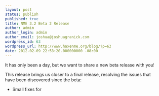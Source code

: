 ```yaml
---
layout: post
status: publish
published: true
title: NME 3.2 Beta 2 Release
author: admin
author_login: admin
author_email: joshua@joshuagranick.com
wordpress_id: 63
wordpress_url: http://www.haxenme.org/blog/?p=63
date: 2012-02-09 22:58:20.000000000 -08:00
---
```

It has only been a day, but we want to share a new beta release with you!

This release brings us closer to a final release, resolving the issues that have been discovered since the beta:
<ul>
	<li>Small fixes for <template /> nodes in NMML</li>
	<li>Small fixes for <haxelib /> and <include /> nodes for NME extensions</li>
	<li>Integrated a patch that improves Tilesheet.drawTiles compatibility in Flash</li>
	<li>Small improvements to <asset /> nodes in NMML</li>
	<li>Fixed defaults for applications that use a window width and height of 0 (fullscreen)</li>
	<li>Fixed a bug which caused the backspace in iOS to remove two characters</li>
	<li>Added support for "FF0000" and "#FF0000" formats as the window background</li>
	<li>Fixed an issue where transparent fills would render as 0xFFFFFFFF instead</li>
</ul>
This release also updates the installers, which now include HXCPP 2.08.1 and the SWF library by default.
<h3>Download</h3>
<strong><a href="http://www.haxenme.org/files/2613/2882/6993/NME-3.2.0-Beta2-Windows.exe">Windows</a> </strong><em>(EXE -- 12.0 MB)
</em><strong><a href="http://www.haxenme.org/files/7613/2882/6993/NME-3.2.0-Beta2-Mac.zip">Mac</a> </strong><em>(ZIP -- 19.7 MB)
</em><strong><a href="http://www.haxenme.org/files/4913/2882/7283/NME-3.2.0-Beta2-Linux.tar.gz">Linux</a> </strong><em>(TAR.GZ -- 1 KB)</em>
